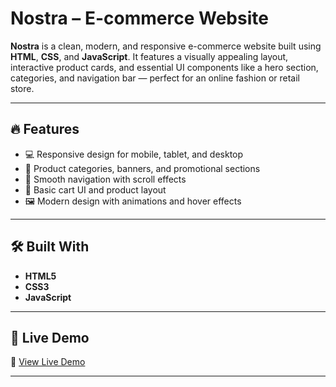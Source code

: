 # Nostra – E-commerce Website

**Nostra** is a clean, modern, and responsive e-commerce website built using **HTML**, **CSS**, and **JavaScript**. It features a visually appealing layout, interactive product cards, and essential UI components like a hero section, categories, and navigation bar — perfect for an online fashion or retail store.

---

## 🔥 Features

- 💻 Responsive design for mobile, tablet, and desktop
- 🎯 Product categories, banners, and promotional sections
- 🧭 Smooth navigation with scroll effects
- 🛒 Basic cart UI and product layout
- 🖼️ Modern design with animations and hover effects

---

## 🛠️ Built With

- **HTML5**
- **CSS3**
- **JavaScript**

---

## 🚀 Live Demo

🔗 [View Live Demo](https://anand-techstack.github.io/E-COMMERCE-WEBSITE/)  

---
